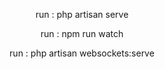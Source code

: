 <p align="center">run : php artisan serve</p>
<p align="center">run : npm run watch</p>
<p align="center">run : php artisan websockets:serve</p>
